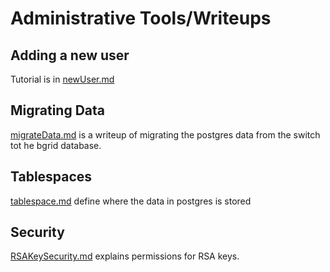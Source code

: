 # Administrative Tools/Writeups

## Adding a new user
Tutorial is in [newUser.md](newUser.md)

## Migrating Data
[migrateData.md](migrateData.md) is a writeup of migrating the postgres data from the switch tot he bgrid database. 

## Tablespaces
[tablespace.md](tablespace.md) define where the data in postgres is stored 

## Security
[RSAKeySecurity.md](RSAKeySecurity.md) explains permissions for RSA keys. 
